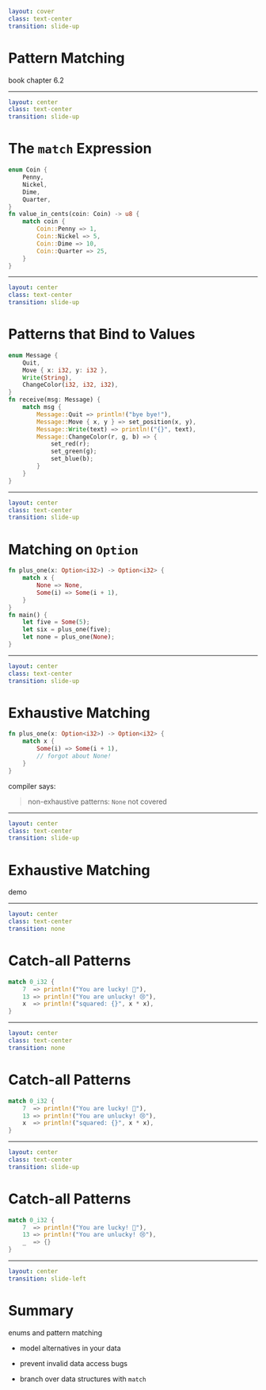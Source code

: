 ```yaml
layout: cover
class: text-center
transition: slide-up
```

# Pattern Matching

book chapter 6.2

---

```yaml
layout: center
class: text-center
transition: slide-up
```

# The `match` Expression

```rust {1-6|7|8-13|all}
enum Coin {
    Penny,
    Nickel,
    Dime,
    Quarter,
}
fn value_in_cents(coin: Coin) -> u8 {
    match coin {
        Coin::Penny => 1,
        Coin::Nickel => 5,
        Coin::Dime => 10,
        Coin::Quarter => 25,
    }
}
```

---

```yaml
layout: center
class: text-center
transition: slide-up
```

# Patterns that Bind to Values

```rust {1-6|8,9,17|8,10,17|8,11,17|8,12-16,17}
enum Message {
    Quit,
    Move { x: i32, y: i32 },
    Write(String),
    ChangeColor(i32, i32, i32),
}
fn receive(msg: Message) {
    match msg {
        Message::Quit => println!("bye bye!"),
        Message::Move { x, y } => set_position(x, y),
        Message::Write(text) => println!("{}", text),
        Message::ChangeColor(r, g, b) => {
            set_red(r);
            set_green(g);
            set_blue(b);
        }
    }
}
```

---

```yaml
layout: center
class: text-center
transition: slide-up
```

# Matching on `Option`

```rust {1-6,8-10}
fn plus_one(x: Option<i32>) -> Option<i32> {
    match x {
        None => None,
        Some(i) => Some(i + 1),
    }
}
fn main() {
    let five = Some(5);
    let six = plus_one(five);
    let none = plus_one(None);
}
```

---

```yaml
layout: center
class: text-center
transition: slide-up
```

# Exhaustive Matching

```rust {2-5}
fn plus_one(x: Option<i32>) -> Option<i32> {
    match x {
        Some(i) => Some(i + 1),
        // forgot about None!
    }
}
```

compiler says:

> non-exhaustive patterns: `None` not covered

---

```yaml
layout: center
class: text-center
transition: slide-up
```

# Exhaustive Matching

demo

---

```yaml
layout: center
class: text-center
transition: none
```

# Catch-all Patterns

```rust
match 0_i32 {
    7  => println!("You are lucky! 🥳"),
    13 => println!("You are unlucky! 😢"),
    x  => println!("squared: {}", x * x),
}
```

---

```yaml
layout: center
class: text-center
transition: none
```

# Catch-all Patterns

```rust {4}
match 0_i32 {
    7  => println!("You are lucky! 🥳"),
    13 => println!("You are unlucky! 😢"),
    x  => println!("squared: {}", x * x),
}
```

---

```yaml
layout: center
class: text-center
transition: slide-up
```

# Catch-all Patterns

```rust {4}
match 0_i32 {
    7  => println!("You are lucky! 🥳"),
    13 => println!("You are unlucky! 😢"),
    _  => {}
}
```

<!--
    if-let syntax is intentionally omitted,
    because clippy will mention it when a single-match pattern is used.
-->
<!--  -->

---

```yaml
layout: center
transition: slide-left
```

# Summary

enums and pattern matching

- model alternatives in your data

- prevent invalid data access bugs

- branch over data structures with `match`

